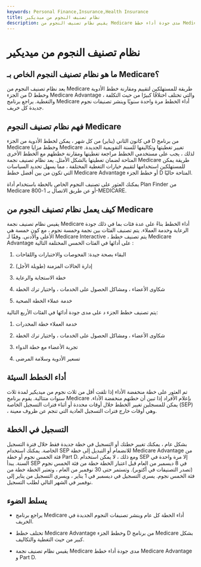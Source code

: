 ```yaml
---
keywords: Personal Finance,Insurance,Health Insurance
title: نظام تصنيف النجوم من ميديكير
description: يقيس نظام تصنيف النجوم من Medicare مدى جودة أداء خطط Medicare Advantage و Medicare Part D. اكتشف كيف يعمل نظام تصنيف النجوم.
---
```


# نظام تصنيف النجوم من ميديكير
## ما هو نظام تصنيف النجوم الخاص بـ Medicare؟

يعد نظام تصنيف النجوم من Medicare طريقة للمستهلكين لتقييم ومقارنة خطط الأدوية من الجزء D وخطط Medicare Advantage ، والتي تختلف اختلافًا كبيرًا من حيث التكلفة والتغطية. يراجع برنامج Medicare أداء الخطط مرة واحدة سنويًا وينشر تصنيفات نجوم جديدة كل خريف.

## فهم نظام تصنيف النجوم Medicare

في كانون الثاني (يناير) من كل شهر ، يمكن لخطط الأدوية من الجزء D من برنامج Medicare وخطط مزايا Medicare تغيير تغطيتها وتكاليفها للسنة التقويمية الجديدة. لذلك ، يجب على مستخدمي الخطط مراجعة تغطيتها ومقارنة خططهم مع الخطط الأخرى المتاحة لضمان تغطيتها بالشكل الأمثل. يعد نظام تصنيف نجمة Medicare طريقة يمكن للمستهلكين استخدامها لتقييم خيارات التغطية المختلفة ، مما يسهل تحديد السياسات التي تكون من بين أفضل خطط Medicare Advantage أو خطط الجزء D المتاحة حاليًا.

يمكنك العثور على تصنيف النجوم الخاص بالخطة باستخدام أداة Plan Finder من Medicare أو عن طريق الاتصال بـ 1-800-MEDICARE.

## كيف يعمل نظام تصنيف النجوم من Medicare

يقيس نظام تصنيف نجمة Medicare أداء الخطط بناءً على عدة فئات بما في ذلك جودة الرعاية وخدمة العملاء. يتم تصنيف الفئات بين نجمة وخمسة نجوم ، مع كون خمسة هي الأعلى والأدنى. وفقًا لـ Medicare Interactive ، يتم تصنيف خطط Medicare Advantage على أدائها في الفئات الخمس المختلفة التالية :

1. البقاء بصحة جيدة: الفحوصات والاختبارات واللقاحات

1. إدارة الحالات المزمنة (طويلة الأجل)

1. خطة الاستجابة والرعاية

1. شكاوى الأعضاء ، ومشاكل الحصول على الخدمات ، واختيار ترك الخطة

1. خدمة عملاء الخطة الصحية

يتم تصنيف خطط الجزء د على مدى جودة أدائها في الفئات الأربع التالية:

1. خدمة العملاء خطة المخدرات

1. شكاوى الأعضاء ، ومشاكل الحصول على الخدمات ، واختيار ترك الخطة

1. تجربة الأعضاء مع خطة الدواء

1. تسعير الأدوية وسلامة المرضى

## أداء الخطط السيئة

تم العثور على خطة منخفضة الأداء إذا تلقت أقل من ثلاث نجوم من ميديكير لمدة ثلاث سنوات متتالية. يقوم برنامج Medicare بإعلام الأفراد إذا تبين أن خطتهم منخفضة الأداء. يمكن للمسجلين تغيير الخطط خلال أوقات محددة أو أثناء فترات التسجيل الخاصة (SEP) ، وهي أوقات خارج فترات التسجيل العادية التي تنجم عن ظروف معينة.

## التسجيل في الخطة

بشكل عام ، يمكنك تغيير خطتك أو التسجيل في خطة جديدة فقط خلال فترة التسجيل الخاصة. يمكنك استخدام SEP للانضمام أو التبديل إلى خطة Medicare Advantage من فئة الخمس نجوم أو خطة Part D. ومع ذلك ، لا يمكن استخدام SEP إلا مرة واحدة في السنة. يبدأ SEP في 8 ديسمبر من العام قبل اعتبار الخطة خطة من فئة الخمس نجوم (تصدر التصنيفات في أكتوبر). وتستمر حتى 30 نوفمبر من العام ، وتعتبر الخطة خطة من فئة الخمس نجوم. يسري التسجيل في ديسمبر في 1 يناير ، ويسري التسجيل من يناير إلى نوفمبر في الشهر التالي لطلب التسجيل.

## يسلط الضوء

- يراجع برنامج Medicare أداء الخطة كل عام وينشر تصنيفات النجوم الجديدة في الخريف.

- تختلف خطط Medicare Advantage وخطط الجزء D من برنامج Medicare بشكل كبير من حيث التغطية والتكاليف.

- يقيس نظام تصنيف نجمة Medicare مدى جودة أداء خطط Medicare Advantage و Part D.

